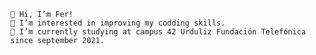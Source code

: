 
    👋 Hi, I’m Fer!
    👀 I’m interested in improving my codding skills.
    🌱 I’m currently studying at campus 42 Urduliz Fundación Telefónica since september 2021.
